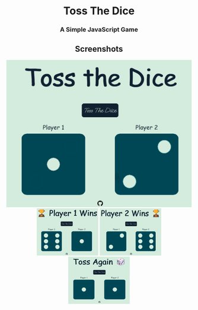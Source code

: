 <h1 align="center">Toss The Dice</h1>
<h3 align="center">A Simple JavaScript Game</h3>


<div align="center">
  <h2>Screenshots</h2>
  <div>
    <img width="500px" src="assets/images/readme/home.png">
  </div>
  <span >
    <img width="33%" src="assets/images/readme/player-1.png">
  </span>
  <span >
    <img width="33%" src="assets/images/readme/player-2.png">
  </span>
  <span >
    <img width="33%" src="assets/images/readme/toss-again.png">
  </span>
  
</div>

